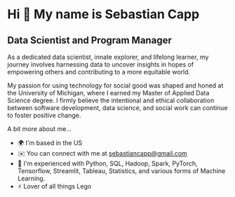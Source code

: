 # Hi 👋 My name is Sebastian Capp
## Data Scientist and Program Manager

As a dedicated data scientist, innate explorer, and lifelong learner, my journey involves harnessing data to uncover insights in hopes of empowering others and contributing to a more equitable world.

My passion for using technology for social good was shaped and honed at the University of Michigan, where I earned my Master of Applied Data Science degree. I firmly believe the intentional and ethical collaboration between software development, data science, and social work can continue to foster positive change.

A bit more about me...
* 🌍  I'm based in the US
* ✉️  You can connect with me at [sebastiancapp@gmail.com](mailto:sebastiancapp@gmail.com)
* 🧠  I'm experienced with Python, SQL, Hadoop, Spark, PyTorch, Tensorflow, Streamlit, Tableau, Statistics, and various forms of Machine Learning. 
* ⚡  Lover of all things Lego
